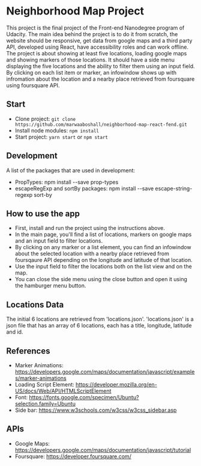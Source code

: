 # Neighborhood Map Project

This project is the final project of the Front-end Nanodegree program of Udacity. The main idea behind the project is to do it from scratch, the website should be responsive, get data from google maps and a third party API, developed using React, have accessibility roles and can work offline. 
The project is about showing at least five locations, loading google maps and showing markers of those locations. It should have a side menu displaying the five locations and the ability to filter them using an input field. By clicking on each list item or marker, an infowindow shows up with infromation about the location and a nearby place retrieved from foursquare using foursquare API.

## Start

* Clone project:  `git clone https://github.com/marwaaboshall/neighborhood-map-react-fend.git`
* Install node modules: `npm install`
* Start project: `yarn start` or `npm start`

## Development

A list of the packages that are used in development:
* PropTypes: npm install --save prop-types
* escapeRegExp and sortBy packages: npm install --save escape-string-regexp sort-by


## How to use the app

* First, install and run the project using the instructions above.
* In the main page, you'll find a list of locations, markers on google maps and an input field to filter locations.
* By clicking on any marker or a list element, you can find an infowindow about the selected location with a nearby place retrieved from foursqaure API depending on the longitude and latitude of that location.
* Use the input field to filter the locations both on the list view and on the map.
* You can close the side menu using the close button and open it using the hamburger menu button.


## Locations Data

The initial 6 locations are retrieved from 'locations.json'. 'locations.json' is a json file that has an array of 6 locations, each has a title, longitude, latitude and id.

## References

* Marker Animations: https://developers.google.com/maps/documentation/javascript/examples/marker-animations
* Loading Script Element: https://developer.mozilla.org/en-US/docs/Web/API/HTMLScriptElement
* Font: https://fonts.google.com/specimen/Ubuntu?selection.family=Ubuntu
* Side bar: https://www.w3schools.com/w3css/w3css_sidebar.asp

## APIs

* Google Maps: https://developers.google.com/maps/documentation/javascript/tutorial
* Foursquare: https://developer.foursquare.com/